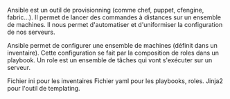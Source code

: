 Ansible est un outil de provisionning (comme chef, puppet, cfengine, fabric...).
Il permet de lancer des commandes à distances sur un ensemble de machines.
Il nous permet d'automatiser et d'uniformiser la configuration de nos serveurs.

Ansible permet de configurer une ensemble de machines (définit dans un inventaire). Cette configuration se fait par la composition de roles dans un playbook.
Un role est un ensemble de tâches qui vont s'exécuter sur un serveur.

Fichier ini pour les inventaires
Fichier yaml pour les playbooks, roles.
Jinja2 pour l'outil de templating.

